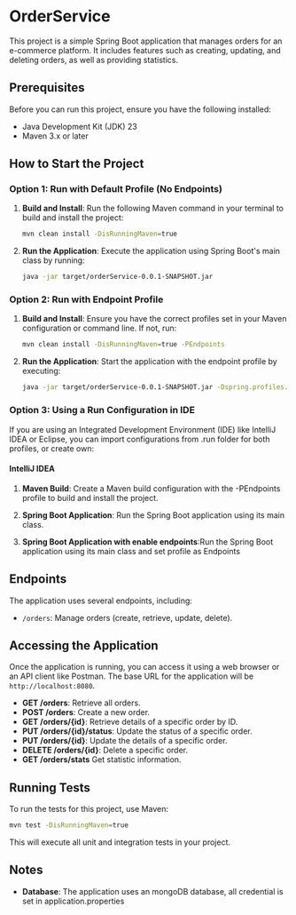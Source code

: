 # OrderService

This project is a simple Spring Boot application that manages orders for an e-commerce platform. It includes features such as creating, updating, and deleting orders, as well as providing statistics.

## Prerequisites

Before you can run this project, ensure you have the following installed:

- Java Development Kit (JDK) 23
- Maven 3.x or later

## How to Start the Project

### Option 1: Run with Default Profile (No Endpoints)

1. **Build and Install**: Run the following Maven command in your terminal to build and install the project:

   ```bash
   mvn clean install -DisRunningMaven=true
   ```

2. **Run the Application**: Execute the application using Spring Boot's main class by running:

   ```bash
   java -jar target/orderService-0.0.1-SNAPSHOT.jar
   ```

### Option 2: Run with Endpoint Profile

1. **Build and Install**: Ensure you have the correct profiles set in your Maven configuration or command line. If not, run:

   ```bash
   mvn clean install -DisRunningMaven=true -PEndpoints
   ```

2. **Run the Application**: Start the application with the endpoint profile by executing:

   ```bash
   java -jar target/orderService-0.0.1-SNAPSHOT.jar -Dspring.profiles.active=Endpoints
   ```

### Option 3: Using a Run Configuration in IDE

If you are using an Integrated Development Environment (IDE) like IntelliJ IDEA or Eclipse, you can import configurations from .run folder for both profiles, or create own:

#### IntelliJ IDEA

1. **Maven Build**: Create a Maven build configuration with the -PEndpoints profile to build and install the project.

2. **Spring Boot Application**: Run the Spring Boot application using its main class.

3. **Spring Boot Application with enable endpoints**:Run the Spring Boot application using its main class and set profile as Endpoints
## Endpoints

The application uses several endpoints, including:

- `/orders`: Manage orders (create, retrieve, update, delete).


## Accessing the Application

Once the application is running, you can access it using a web browser or an API client like Postman. The base URL for the application will be `http://localhost:8080`.

- **GET /orders**: Retrieve all orders.
- **POST /orders**: Create a new order.
- **GET /orders/{id}**: Retrieve details of a specific order by ID.
- **PUT /orders/{id}/status**: Update the status of a specific order.
- **PUT /orders/{id}**: Update the details of a specific order.
- **DELETE /orders/{id}**: Delete a specific order.
- **GET /orders/stats** Get statistic information.


## Running Tests

To run the tests for this project, use Maven:

```bash
mvn test -DisRunningMaven=true
```

This will execute all unit and integration tests in your project.

## Notes

- **Database**: The application uses an mongoDB database, all credential is set in application.properties